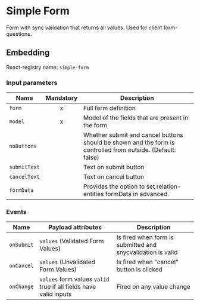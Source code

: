 # Simple Form
Form with sync validation that returns all values. Used for client form-questions.

## Embedding

React-registry name: `simple-form`

### Input parameters

| Name                   | Mandatory | Description
|------------------------|:---------:|-------------
| `form`                 | x         | Full form definition 
| `model`                | x         | Model of the fields that are present in the form
| `noButtons`            |           | Whether submit and cancel buttons should be shown and the form is controlled from outside. (Default: false)
| `submitText`           |           | Text on submit button
| `cancelText`           |           | Text on cancel button
| `formData`             |           | Provides the option to set relation-entities formData in advanced.


### Events

| Name            | Payload attributes                                                | Description
|-----------------|--------------------------------------------------------------------------------------------------------------------|-------------
| `onSubmit`      | `values` (Validated Form Values)                                  | Is fired when form is submitted and snycvalidation is valid
| `onCancel`      | `values` (Unvalidated Form Values)                                | Is fired when "cancel" button is clicked
| `onChange`      | `values` form values `valid` true if all fields have valid inputs | Fired on any value change
